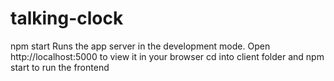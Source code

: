 # talking-clock
npm start
Runs the app server in the development mode.
Open http://localhost:5000 to view it in your browser
cd into client folder and npm start to run the frontend

